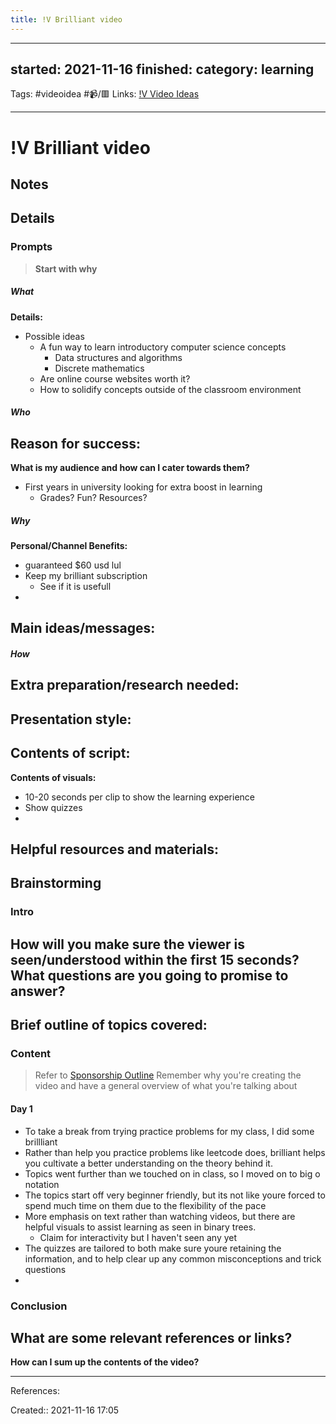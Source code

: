 ```yaml
---
title: !V Brilliant video
---
```


---
started: 2021-11-16 
finished:
category: learning
---
Tags: #videoidea #📹/🟥 
Links: [!V Video Ideas](!V%20Video%20Ideas)
___
# !V Brilliant video
## Notes
## Details
### Prompts
> **Start with why**
##### What
**Details:**
- Possible ideas
	- A fun way to learn introductory computer science concepts
		- Data structures and algorithms
		- Discrete mathematics
	- Are online course websites worth it?
	- How to solidify concepts outside of the classroom environment
##### Who
**Reason for success:**
- 

**What is my audience and how can I cater towards them?**
- First years in university looking for extra boost in learning
	- Grades? Fun? Resources?
##### Why
**Personal/Channel Benefits:**
- guaranteed $60 usd lul
- Keep my brilliant subscription
	- See if it is usefull
- 

**Main ideas/messages:**
- 

##### How
**Extra preparation/research needed:**
- 

**Presentation style:**
- 

**Contents of script:**
- 

**Contents of visuals:**
- 10-20 seconds per clip to show the learning experience
- Show quizzes
- 

**Helpful resources and materials:**
- 

## Brainstorming
### Intro
**How will you make sure the viewer is seen/understood within the first 15 seconds? What questions are you going to promise to answer?**
- 

**Brief outline of topics covered:**
- 
### Content
> Refer to [Sponsorship Outline](https://drive.google.com/file/d/1I6j_aI4oncMdnX4WAAMaBw-IGdMAqTM_/view)
> Remember why you're creating the video and have a general overview of what you're talking about
#### 
#### Day 1
- To take a break from trying practice problems for my class, I did some brillliant
- Rather than help you practice problems like leetcode does, brilliant helps you cultivate a better understanding on the theory behind it.
- Topics went further than we touched on in class, so I moved on to big o notation
- The topics start off very beginner friendly, but its not like youre forced to spend much time on them due to the flexibility of the pace
- More emphasis on text rather than watching videos, but there are helpful visuals to assist learning as seen in binary trees.
	- Claim for interactivity but I haven't seen any yet
- The quizzes are tailored to both make sure youre retaining the information, and to help clear up any common misconceptions and trick questions
- 
### Conclusion
**What are some relevant references or links?**
- 

**How can I sum up the contents of the video?**
___
References:

Created:: 2021-11-16 17:05
